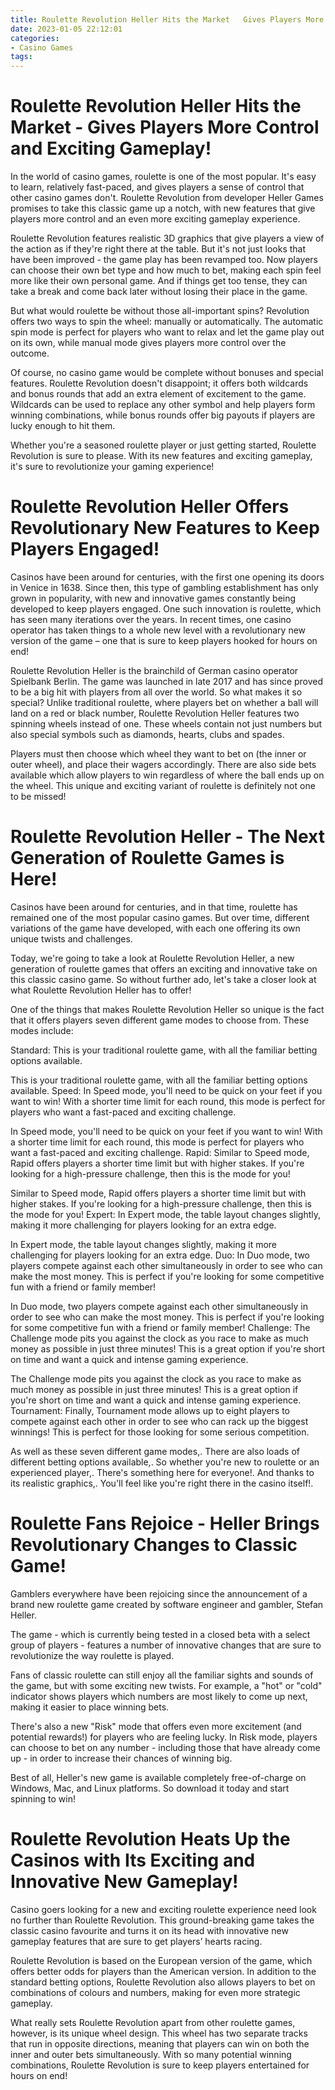 ```yaml
---
title: Roulette Revolution Heller Hits the Market   Gives Players More Control and Exciting Gameplay!
date: 2023-01-05 22:12:01
categories:
- Casino Games
tags:
---
```



#  Roulette Revolution Heller Hits the Market - Gives Players More Control and Exciting Gameplay!




In the world of casino games, roulette is one of the most popular. It's easy to learn, relatively fast-paced, and gives players a sense of control that other casino games don't. Roulette Revolution from developer Heller Games promises to take this classic game up a notch, with new features that give players more control and an even more exciting gameplay experience.

Roulette Revolution features realistic 3D graphics that give players a view of the action as if they're right there at the table. But it's not just looks that have been improved - the game play has been revamped too. Now players can choose their own bet type and how much to bet, making each spin feel more like their own personal game. And if things get too tense, they can take a break and come back later without losing their place in the game.

But what would roulette be without those all-important spins? Revolution offers two ways to spin the wheel: manually or automatically. The automatic spin mode is perfect for players who want to relax and let the game play out on its own, while manual mode gives players more control over the outcome.

Of course, no casino game would be complete without bonuses and special features. Roulette Revolution doesn't disappoint; it offers both wildcards and bonus rounds that add an extra element of excitement to the game. Wildcards can be used to replace any other symbol and help players form winning combinations, while bonus rounds offer big payouts if players are lucky enough to hit them.

Whether you're a seasoned roulette player or just getting started, Roulette Revolution is sure to please. With its new features and exciting gameplay, it's sure to revolutionize your gaming experience!

#  Roulette Revolution Heller Offers Revolutionary New Features to Keep Players Engaged!

Casinos have been around for centuries, with the first one opening its doors in Venice in 1638. Since then, this type of gambling establishment has only grown in popularity, with new and innovative games constantly being developed to keep players engaged. One such innovation is roulette, which has seen many iterations over the years. In recent times, one casino operator has taken things to a whole new level with a revolutionary new version of the game – one that is sure to keep players hooked for hours on end!

Roulette Revolution Heller is the brainchild of German casino operator Spielbank Berlin. The game was launched in late 2017 and has since proved to be a big hit with players from all over the world. So what makes it so special? Unlike traditional roulette, where players bet on whether a ball will land on a red or black number, Roulette Revolution Heller features two spinning wheels instead of one. These wheels contain not just numbers but also special symbols such as diamonds, hearts, clubs and spades.

Players must then choose which wheel they want to bet on (the inner or outer wheel), and place their wagers accordingly. There are also side bets available which allow players to win regardless of where the ball ends up on the wheel. This unique and exciting variant of roulette is definitely not one to be missed!

#  Roulette Revolution Heller - The Next Generation of Roulette Games is Here!

Casinos have been around for centuries, and in that time, roulette has remained one of the most popular casino games. But over time, different variations of the game have developed, with each one offering its own unique twists and challenges.

Today, we're going to take a look at Roulette Revolution Heller, a new generation of roulette games that offers an exciting and innovative take on this classic casino game. So without further ado, let's take a closer look at what Roulette Revolution Heller has to offer!

One of the things that makes Roulette Revolution Heller so unique is the fact that it offers players seven different game modes to choose from. These modes include:

Standard: This is your traditional roulette game, with all the familiar betting options available.

This is your traditional roulette game, with all the familiar betting options available. Speed: In Speed mode, you'll need to be quick on your feet if you want to win! With a shorter time limit for each round, this mode is perfect for players who want a fast-paced and exciting challenge.

In Speed mode, you'll need to be quick on your feet if you want to win! With a shorter time limit for each round, this mode is perfect for players who want a fast-paced and exciting challenge. Rapid: Similar to Speed mode, Rapid offers players a shorter time limit but with higher stakes. If you're looking for a high-pressure challenge, then this is the mode for you!

Similar to Speed mode, Rapid offers players a shorter time limit but with higher stakes. If you're looking for a high-pressure challenge, then this is the mode for you! Expert: In Expert mode, the table layout changes slightly, making it more challenging for players looking for an extra edge.

In Expert mode, the table layout changes slightly, making it more challenging for players looking for an extra edge. Duo: In Duo mode, two players compete against each other simultaneously in order to see who can make the most money. This is perfect if you're looking for some competitive fun with a friend or family member!

In Duo mode, two players compete against each other simultaneously in order to see who can make the most money. This is perfect if you're looking for some competitive fun with a friend or family member! Challenge: The Challenge mode pits you against the clock as you race to make as much money as possible in just three minutes! This is a great option if you're short on time and want a quick and intense gaming experience.

The Challenge mode pits you against the clock as you race to make as much money as possible in just three minutes! This is a great option if you're short on time and want a quick and intense gaming experience. Tournament: Finally, Tournament mode allows up to eight players to compete against each other in order to see who can rack up the biggest winnings! This is perfect for those looking for some serious competition.


As well as these seven different game modes,. There are also loads of different betting options available,. So whether you're new to roulette or an experienced player,. There's something here for everyone!. And thanks to its realistic graphics,. You'll feel like you're right there in the casino itself!.

#  Roulette Fans Rejoice - Heller Brings Revolutionary Changes to Classic Game!

Gamblers everywhere have been rejoicing since the announcement of a brand new roulette game created by software engineer and gambler, Stefan Heller.

The game - which is currently being tested in a closed beta with a select group of players - features a number of innovative changes that are sure to revolutionize the way roulette is played.

Fans of classic roulette can still enjoy all the familiar sights and sounds of the game, but with some exciting new twists. For example, a "hot" or "cold" indicator shows players which numbers are most likely to come up next, making it easier to place winning bets.

There's also a new "Risk" mode that offers even more excitement (and potential rewards!) for players who are feeling lucky. In Risk mode, players can choose to bet on any number - including those that have already come up - in order to increase their chances of winning big.

Best of all, Heller's new game is available completely free-of-charge on Windows, Mac, and Linux platforms. So download it today and start spinning to win!

#  Roulette Revolution Heats Up the Casinos with Its Exciting and Innovative New Gameplay!

Casino goers looking for a new and exciting roulette experience need look no further than Roulette Revolution. This ground-breaking game takes the classic casino favourite and turns it on its head with innovative new gameplay features that are sure to get players’ hearts racing.

Roulette Revolution is based on the European version of the game, which offers better odds for players than the American version. In addition to the standard betting options, Roulette Revolution also allows players to bet on combinations of colours and numbers, making for even more strategic gameplay.

What really sets Roulette Revolution apart from other roulette games, however, is its unique wheel design. This wheel has two separate tracks that run in opposite directions, meaning that players can win on both the inner and outer bets simultaneously. With so many potential winning combinations, Roulette Revolution is sure to keep players entertained for hours on end!